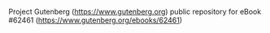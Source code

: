 Project Gutenberg (https://www.gutenberg.org) public repository for
eBook #62461 (https://www.gutenberg.org/ebooks/62461)
